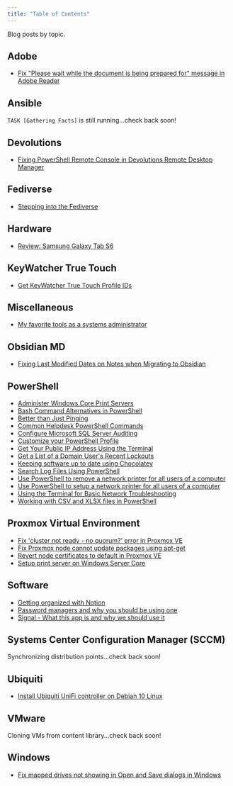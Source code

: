 ```yaml
---
title: "Table of Contents"
---
```

Blog posts by topic.

## Adobe
- [Fix "Please wait while the document is being prepared for" message in Adobe Reader](published/2021/fix_please_wait_while_the_document_is_being_prepared_for_message_in_adobe_reader.md) 
## Ansible
`TASK [Gathering Facts]` is still running...check back soon!
## Devolutions
- [Fixing PowerShell Remote Console in Devolutions Remote Desktop Manager](published/2023/fixing_powershell_remote_console_in_devolutions_rdm.md)
## Fediverse
- [Stepping into the Fediverse](/published/2023/stepping_into_the_fediverse)
## Hardware
- [Review: Samsung Galaxy Tab S6](published/2020/review_samsung_galaxy_tab_s6.md)
## KeyWatcher True Touch
- [Get KeyWatcher True Touch Profile IDs](published/2023/get_kw_truetouch_profile_ids.md)
## Miscellaneous
- [My favorite tools as a systems administrator](/published/2023/my_favorite_tools_as_a_systems_administrator)

## Obsidian MD
- [Fixing Last Modified Dates on Notes when Migrating to Obsidian](published/2023/fix_last_modified_dates_on_notes_when_migrating_to_obsidian.md)
## PowerShell
- [Administer Windows Core Print Servers](/published/2023/administer_windows_core_print_servers.md)
- [Bash Command Alternatives in PowerShell](published/2023/bash_command_alternatives_in_powershell.md)
- [Better than Just Pinging](published/2023/better_than_just_pinging.md)
- [Common Helpdesk PowerShell Commands](published/2023/common_helpdesk_powershell_commands.md)
- [Configure Microsoft SQL Server Auditing](published/2023/configure_mssql_server_auditing.md)
- [Customize your PowerShell Profile](published/2023/customize_your_powershell_profile.md)
- [Get Your Public IP Address Using the Terminal](published/2023/get_your_public_ip_address_using_terminal.md)
- [Get a List of a Domain User's Recent Lockouts](published/2023/get_domain_user_lockouts.md)
- [Keeping software up to date using Chocolatey](/published/2020/keeping_software_up_to_date_using_chocolatey.md)
- [Search Log Files Using PowerShell](/published/2023/search_log_files_using_powershell.md)
- [Use PowerShell to remove a network printer for all users of a computer](/published/2020/powershell_remove_net_printer_for_all_users.md) 
- [Use PowerShell to setup a network printer for all users of a computer](/published/2020/powershell_setup_net_printer_for_all_users.md)
- [Using the Terminal for Basic Network Troubleshooting](published/2023/using_terminal_for_basic_network_troubleshooting.md)
- [Working with CSV and XLSX files in PowerShell](published/2023/work_with_csv_xlsx_in_powershell.md)
## Proxmox Virtual Environment
- [Fix 'cluster not ready - no quorum?' error in Proxmox VE](/published/2022/fix_cluster_not_ready_no_quorum_in_proxmox.md)
- [Fix Proxmox node cannot update packages using apt-get](/published/2022/fix_proxmox_node_cannot_update_packages_via_apt-get.md)
- [Revert node certificates to default in Proxmox VE](/published/2021/revert_node_certificates_to_default_in_proxmox_ve.md)
- [Setup print server on Windows Server Core](/published/2022/setup_print_server_on_windows_server_core.md)
## Software
- [Getting organized with Notion](/published/2022/getting_organized_with_notion.md)
- [Password managers and why you should be using one](published/2021/password_managers_and_why_you_should_be_using_one.md) 
- [Signal - What this app is and why we should use it](published/2023/signal_what_this_app_is_and_why_we_should_use_it.md) 
## Systems Center Configuration Manager (SCCM)
Synchronizing distribution points...check back soon!
## Ubiquiti
- [Install Ubiquiti UniFi controller on Debian 10 Linux](/published/2021/install_ubiquiti_unifi_controller_on_debian_10_linux.md)
## VMware
Cloning VMs from content library...check back soon!
## Windows
- [Fix mapped drives not showing in Open and Save dialogs in Windows](/published/2021/fix_mapped_drives_not_showing_in_dialogues.md) 

